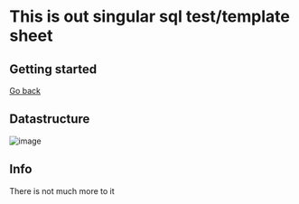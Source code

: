 # This is out singular sql test/template sheet

## Getting started

[Go back](../api)

## Datastructure

![image](https://github.com/Lartrax/test-fagprove-1/assets/89910638/0d02eab9-0cd7-463d-8d65-89b7084ce07d)

## Info

There is not much more to it
